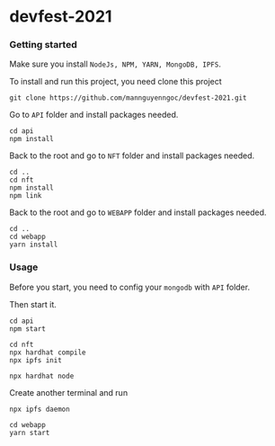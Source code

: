 # devfest-2021
### Getting started

Make sure you install `NodeJs, NPM, YARN, MongoDB, IPFS`.

To install and run this project, you need clone this project
```
git clone https://github.com/mannguyenngoc/devfest-2021.git
```
Go to `API` folder and install packages needed.
```
cd api
npm install
```
Back to the root and go to `NFT` folder and install packages needed.
```
cd ..
cd nft
npm install
npm link
```
Back to the root and go to `WEBAPP` folder and install packages needed.
```
cd ..
cd webapp
yarn install
```
### Usage

Before you start, you need to config your `mongodb` with `API` folder.

Then start it.
```
cd api
npm start
```
```
cd nft
npx hardhat compile
npx ipfs init
```
```
npx hardhat node
```
Create another terminal and run
```
npx ipfs daemon
```
```
cd webapp
yarn start
```

